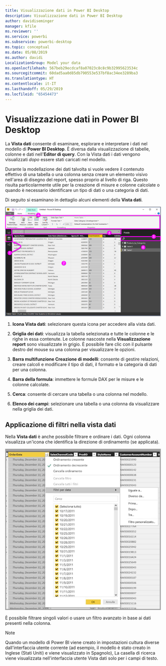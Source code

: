 ```yaml
---
title: Visualizzazione dati in Power BI Desktop
description: Visualizzazione dati in Power BI Desktop
author: davidiseminger
manager: kfile
ms.reviewer: ''
ms.service: powerbi
ms.subservice: powerbi-desktop
ms.topic: conceptual
ms.date: 05/08/2019
ms.author: davidi
LocalizationGroup: Model your data
ms.openlocfilehash: 567beb29ecdcaf8a07023c8c8c9b32995623534c
ms.sourcegitcommit: 60dad5aa0d85db790553e537bf8ac34ee3289ba3
ms.translationtype: HT
ms.contentlocale: it-IT
ms.lasthandoff: 05/29/2019
ms.locfileid: "65454473"
---
```

# <a name="data-view-in-power-bi-desktop"></a>Visualizzazione dati in Power BI Desktop
La **Vista dati** consente di esaminare, esplorare e interpretare i dati nel modello di **Power BI Desktop**. È diversa dalla visualizzazione di tabelle, colonne e dati nell'**Editor di query**. Con la Vista dati i dati vengono visualizzati *dopo* essere stati caricati nel modello.

Durante la modellazione dei dati talvolta si vuole vedere il contenuto effettivo di una tabella o una colonna senza creare un elemento visivo nell'area di disegno del report, spesso proprio al livello di riga. Questo risulta particolarmente utile per la creazione di misure e colonne calcolate o quando è necessario identificare un tipo di dati o una categoria di dati.

Di seguito si esaminano in dettaglio alcuni elementi della **Vista dati**.

![Visualizzazione dati in Power BI Desktop](media/desktop-data-view/dataview_fullscreen.png)

1. **Icona Vista dati**: selezionare questa icona per accedere alla vista dati.

2. **Griglia dei dati**: visualizza la tabella selezionata e tutte le colonne e le righe in essa contenute. Le colonne nascoste nella **Visualizzazione report** sono visualizzate in grigio. È possibile fare clic con il pulsante destro del mouse su una colonna per visualizzare le opzioni.

3. **Barra multifunzione Creazione di modelli**: consente di gestire relazioni, creare calcoli e modificare il tipo di dati, il formato e la categoria di dati per una colonna.

4. **Barra della formula**: immettere le formule DAX per le misure e le colonne calcolate.

5. **Cerca**: consente di cercare una tabella o una colonna nel modello.

6. **Elenco dei campi**: selezionare una tabella o una colonna da visualizzare nella griglia dei dati.

## <a name="filtering-in-data-view"></a>Applicazione di filtri nella vista dati

Nella **Vista dati** è anche possibile filtrare e ordinare i dati. Ogni colonna visualizza un'icona che identifica la direzione di ordinamento (se applicata).

![Ordinamento e filtro nella Vista dati in Power BI Desktop](media/desktop-data-view/dataview_sort-and-filter.png)

È possibile filtrare singoli valori o usare un filtro avanzato in base ai dati presenti nella colonna. 

> [!NOTE]
> Quando un modello di Power BI viene creato in impostazioni cultura diverse dall'interfaccia utente corrente (ad esempio, il modello è stato creato in Inglese (Stati Uniti) e viene visualizzato in Spagnolo), La casella di ricerca viene visualizzata nell'interfaccia utente Vista dati solo per i campi di testo.
